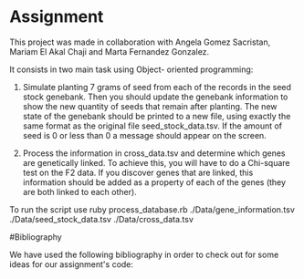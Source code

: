 
# Assignment 
This project was made in collaboration with Angela Gomez Sacristan, Mariam El Akal Chaji and Marta Fernandez Gonzalez.

It consists in two main task using Object- oriented programming: 
1. Simulate planting 7 grams of seed from each of the records in the seed stock genebank.
   Then you should update the genebank information to show the new quantity of seeds that remain after planting. 
   The new state of the genebank should be printed to a new file, using exactly the same format as the original file seed_stock_data.tsv. 
   If the amount of seed is 0 or less than 0 a message should appear on the screen. 
   
2. Process the information in cross_data.tsv and determine which genes are genetically linked. To achieve this, you will have to do a Chi-square test on the F2 data. 
   If you discover genes that are linked, this information should be added as a property of each of the genes (they are both linked to each other). 
   
To run the script use ruby process_database.rb ./Data/gene_information.tsv ./Data/seed_stock_data.tsv ./Data/cross_data.tsv

#Bibliography

We have used the following bibliography in order to check out for some ideas for our assignment's code: 
